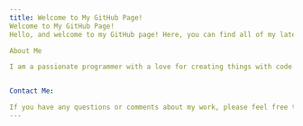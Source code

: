 ```yaml
---
title: Welcome to My GitHub Page!
Welcome to My GitHub Page!
Hello, and welcome to my GitHub page! Here, you can find all of my latest projects, code snippets, and more.

About Me

I am a passionate programmer with a love for creating things with code. I have experience in a variety of programming languages, including Python. In my free time, I enjoy working on personal projects, contributing to open-source software, and learning new technologies.


Contact Me:

If you have any questions or comments about my work, please feel free to reach out to me at mohitnvs46@gmail.com. I am always happy to hear from other programmers and collaborate on new projects.
---
```



